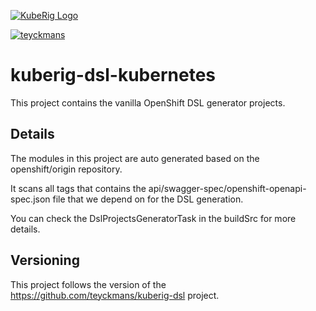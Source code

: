 [![KubeRig Logo](https://github.com/teyckmans/kuberig/blob/master/docs/images/website_logo_transparent_background.png)](https://kuberig.io)

[![teyckmans](https://circleci.com/gh/teyckmans/kuberig-dsl-openshift.svg?style=svg)](https://app.circleci.com/pipelines/github/teyckmans/kuberig-dsl-openshift)

# kuberig-dsl-kubernetes

This project contains the vanilla OpenShift DSL generator projects.

## Details

The modules in this project are auto generated based on the openshift/origin repository.

It scans all tags that contains the api/swagger-spec/openshift-openapi-spec.json file that we depend on for the DSL generation.

You can check the DslProjectsGeneratorTask in the buildSrc for more details.

## Versioning

This project follows the version of the https://github.com/teyckmans/kuberig-dsl project.